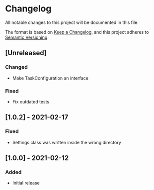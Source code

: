 # Changelog
All notable changes to this project will be documented in this file.

The format is based on [Keep a Changelog](https://keepachangelog.com/en/1.0.0/),
and this project adheres to [Semantic Versioning](https://semver.org/spec/v2.0.0.html).

## [Unreleased]
### Changed
- Make TaskConfiguration an interface
### Fixed
- Fix outdated tests

## [1.0.2] - 2021-02-17
### Fixed
- Settings class was written inside the wrong directory

## [1.0.0] - 2021-02-12
### Added
- Initial release